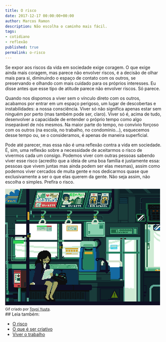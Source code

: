 ```yaml
---
title: O risco
date: 2017-12-17 00:00:00+00:00
author: Marcos Ramon
description: Não escolha o caminho mais fácil.
tags:
- cotidiano
- reflexão
published: true
permalink: o-risco
---
```

Se expor aos riscos da vida em sociedade exige coragem. O que exige ainda mais coragem, mas parece não envolver riscos, é a decisão de olhar mais para si, diminuindo o espaço de contato com os outros, se preservando e olhando com mais cuidado para os próprios interesses. Eu disse antes que esse tipo de atitude parece não envolver riscos. Só parece.

Quando nos dispomos a viver sem o vínculo direto com os outros, acabamos por entrar em um espaço perigoso, um lugar de descobertas e instabilidades: a nossa consciência. Viver só não significa apenas estar sem ninguém por perto (mas também pode ser, claro). Viver só é, acima de tudo, desenvolver a capacidade de entender o próprio tempo como algo inseparável de nós mesmos. Na maior parte do tempo, no convívio forçoso com os outros (na escola, no trabalho, no condomínio…), esquecemos desse tempo ou, se o consideramos, é apenas de maneira superficial.

Pode até parecer, mas essa não é uma reflexão contra a vida em sociedade. É, sim, uma reflexão sobre a necessidade de aceitarmos o risco de vivermos cada um consigo. Podemos viver com outras pessoas sabendo viver esse risco (acredito que a ideia de uma boa família é justamente essa: pessoas que vivem juntas mas ainda podem ser elas mesmas), assim como podemos viver cercados de muita gente e nos dedicarmos quase que exclusivamente a ser o que elas querem da gente. Não seja assim, não escolha o simples. Prefira o risco.

<img src="/assets/img/o-risco.gif">
<small>Gif criado por <a href="http://1041uuu.tumblr.com/">Toyoi Yuuta</a>.</small><div class="leia-tambem" markdown="1">
## Leia também:

- <a href="/o-risco">O risco</a>
- <a href="/o-que-e-ser-criativo">O que é ser criativo</a>
- <a href="/viver-o-trabalho">Viver o trabalho</a>
</div>